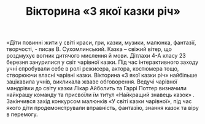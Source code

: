 ﻿---
title: Вікторина «З якої казки річ»
---

«Діти повинні жити у світі краси, гри, казки, музики, малюнка, фантазії, творчості, - писав В. Сухомлинський. Казка – свіжий вітер, що роздмухує вогник дитячого мислення й мови. Дітлахи 4-А класу 23 березня занурилися у світ чарівної казки. Під час інтерактивного заходу учні спробували себе в ролі режисера, актора, костюмера тощо, створюючи власні чарівні казки. Вікторина «З якої казки річ» найбільше зацікавила учнів, викликала жваве обговорення. Ведучі чарівної мандрівки до світу казки Лікар Айболить та Гаррі Поттер визначили найкращу команду та присвоїли їм титул «Найкращий знавець казок» . Закінчився захід конкурсом малюнків «У світі казки чарівної», під час якого діти продемонстрували вправність, фантазію, знання казок та віру в перемогу.

<slideshow />
